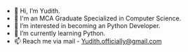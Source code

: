 - 👋 Hi, I’m Yudith.
- 💞️ I'm an MCA Graduate Specialized in Computer Science.
- 👀 I’m interested in becoming an Python Developer.
- 🌱 I’m currently learning Python.
- 📫 Reach me via mail - Yudith.officially@gmail.com

<!---
yudith0405/yudith0405 is a ✨ special ✨ repository because its `README.md` (this file) appears on your GitHub profile.
You can click the Preview link to take a look at your changes.
--->
